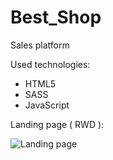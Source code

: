 # Best_Shop
Sales platform



Used technologies:

- HTML5
- SASS
- JavaScript

Landing page ( RWD ):

![Landing page](https://user-images.githubusercontent.com/102159340/212395526-5f495e1f-d85a-4d26-aa47-a8e616eaf7f2.png)
